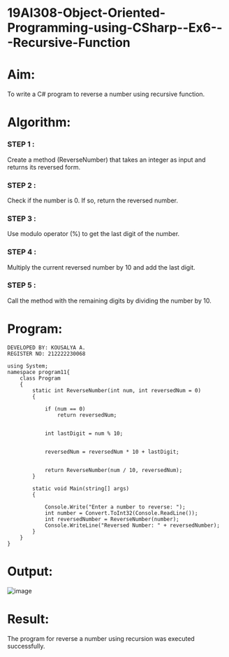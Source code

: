 # 19AI308-Object-Oriented-Programming-using-CSharp--Ex6---Recursive-Function


# Aim: 
To write a C# program to reverse a number using recursive function.

# Algorithm:
### STEP 1 :
Create a method (ReverseNumber) that takes an integer as input and returns its reversed form.

### STEP 2 :
Check if the number is 0. If so, return the reversed number.

### STEP 3 :
Use modulo operator (%) to get the last digit of the number.

### STEP 4 :
Multiply the current reversed number by 10 and add the last digit.

### STEP 5 :
Call the method with the remaining digits by dividing the number by 10.

# Program:
```
DEVELOPED BY: KOUSALYA A.
REGISTER NO: 212222230068

using System;
namespace program11{
    class Program
    {
        static int ReverseNumber(int num, int reversedNum = 0)
        {
           
            if (num == 0)
                return reversedNum;
            
           
            int lastDigit = num % 10;
            
            
            reversedNum = reversedNum * 10 + lastDigit;
            
            
            return ReverseNumber(num / 10, reversedNum);
        }
    
        static void Main(string[] args)
        {
         
            Console.Write("Enter a number to reverse: ");
            int number = Convert.ToInt32(Console.ReadLine());
            int reversedNumber = ReverseNumber(number);
            Console.WriteLine("Reversed Number: " + reversedNumber);
        }
    }
}
```

# Output:
![image](https://github.com/Kousalya22008930/19AI308-Object-Oriented-Programming-using-CSharp--Ex6---Recursive-Function/assets/119389108/6ff25dac-beba-4671-8444-bec6c2ec9696)
# Result:
The program for reverse a number using recursion was executed successfully.

